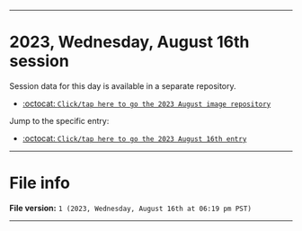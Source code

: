 
***

# 2023, Wednesday, August 16th session

Session data for this day is available in a separate repository.

- [:octocat: `Click/tap here to go the 2023 August image repository`](https://github.com/seanpm2001/SeansLifeArchive_Images_ModernSmurfsVillage_Y2023_V1/)

Jump to the specific entry:

- [:octocat: `Click/tap here to go the 2023 August 16th entry`](https://github.com/seanpm2001/SeansLifeArchive_Images_ModernSmurfsVillage_Y2023_V1/tree/SeansLifeArchive_ModernSmurfsVillage_Y2023_V1_Main-dev/08_August/16/)

***

# File info

**File version:** `1 (2023, Wednesday, August 16th at 06:19 pm PST)`

***
